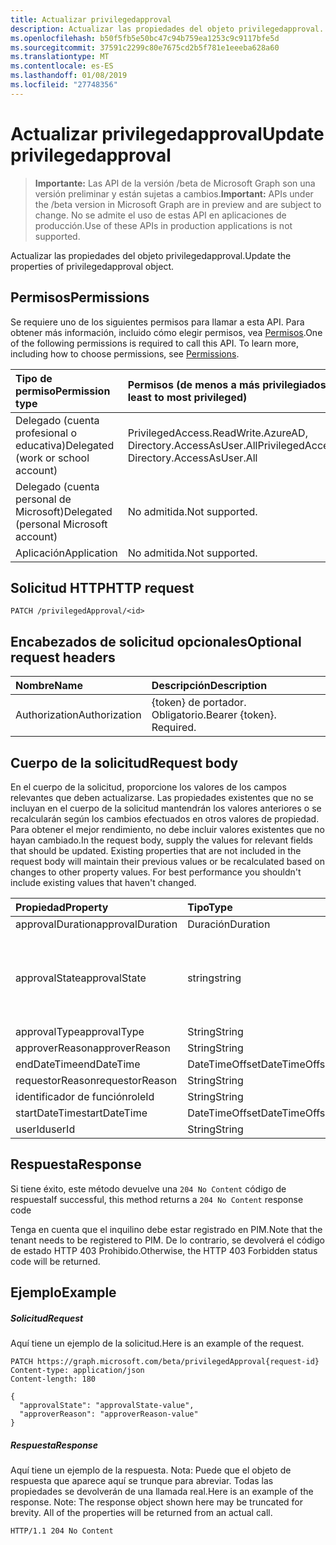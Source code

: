```yaml
---
title: Actualizar privilegedapproval
description: Actualizar las propiedades del objeto privilegedapproval.
ms.openlocfilehash: b50f5fb5e50bc47c94b759ea1253c9c9117bfe5d
ms.sourcegitcommit: 37591c2299c80e7675cd2b5f781e1eeeba628a60
ms.translationtype: MT
ms.contentlocale: es-ES
ms.lasthandoff: 01/08/2019
ms.locfileid: "27748356"
---
```

# <a name="update-privilegedapproval"></a><span data-ttu-id="330d7-103">Actualizar privilegedapproval</span><span class="sxs-lookup"><span data-stu-id="330d7-103">Update privilegedapproval</span></span>

> <span data-ttu-id="330d7-104">**Importante:** Las API de la versión /beta de Microsoft Graph son una versión preliminar y están sujetas a cambios.</span><span class="sxs-lookup"><span data-stu-id="330d7-104">**Important:** APIs under the /beta version in Microsoft Graph are in preview and are subject to change.</span></span> <span data-ttu-id="330d7-105">No se admite el uso de estas API en aplicaciones de producción.</span><span class="sxs-lookup"><span data-stu-id="330d7-105">Use of these APIs in production applications is not supported.</span></span>

<span data-ttu-id="330d7-106">Actualizar las propiedades del objeto privilegedapproval.</span><span class="sxs-lookup"><span data-stu-id="330d7-106">Update the properties of privilegedapproval object.</span></span>
## <a name="permissions"></a><span data-ttu-id="330d7-107">Permisos</span><span class="sxs-lookup"><span data-stu-id="330d7-107">Permissions</span></span>
<span data-ttu-id="330d7-p102">Se requiere uno de los siguientes permisos para llamar a esta API. Para obtener más información, incluido cómo elegir permisos, vea [Permisos](/graph/permissions-reference).</span><span class="sxs-lookup"><span data-stu-id="330d7-p102">One of the following permissions is required to call this API. To learn more, including how to choose permissions, see [Permissions](/graph/permissions-reference).</span></span>


|<span data-ttu-id="330d7-110">Tipo de permiso</span><span class="sxs-lookup"><span data-stu-id="330d7-110">Permission type</span></span>      | <span data-ttu-id="330d7-111">Permisos (de menos a más privilegiados)</span><span class="sxs-lookup"><span data-stu-id="330d7-111">Permissions (from least to most privileged)</span></span>              |
|:--------------------|:---------------------------------------------------------|
|<span data-ttu-id="330d7-112">Delegado (cuenta profesional o educativa)</span><span class="sxs-lookup"><span data-stu-id="330d7-112">Delegated (work or school account)</span></span> | <span data-ttu-id="330d7-113">PrivilegedAccess.ReadWrite.AzureAD, Directory.AccessAsUser.All</span><span class="sxs-lookup"><span data-stu-id="330d7-113">PrivilegedAccess.ReadWrite.AzureAD, Directory.AccessAsUser.All</span></span>    |
|<span data-ttu-id="330d7-114">Delegado (cuenta personal de Microsoft)</span><span class="sxs-lookup"><span data-stu-id="330d7-114">Delegated (personal Microsoft account)</span></span> | <span data-ttu-id="330d7-115">No admitida.</span><span class="sxs-lookup"><span data-stu-id="330d7-115">Not supported.</span></span>    |
|<span data-ttu-id="330d7-116">Aplicación</span><span class="sxs-lookup"><span data-stu-id="330d7-116">Application</span></span> | <span data-ttu-id="330d7-117">No admitida.</span><span class="sxs-lookup"><span data-stu-id="330d7-117">Not supported.</span></span> |

## <a name="http-request"></a><span data-ttu-id="330d7-118">Solicitud HTTP</span><span class="sxs-lookup"><span data-stu-id="330d7-118">HTTP request</span></span>
<!-- { "blockType": "ignored" } -->
```http
PATCH /privilegedApproval/<id>
```
## <a name="optional-request-headers"></a><span data-ttu-id="330d7-119">Encabezados de solicitud opcionales</span><span class="sxs-lookup"><span data-stu-id="330d7-119">Optional request headers</span></span>
| <span data-ttu-id="330d7-120">Nombre</span><span class="sxs-lookup"><span data-stu-id="330d7-120">Name</span></span>       | <span data-ttu-id="330d7-121">Descripción</span><span class="sxs-lookup"><span data-stu-id="330d7-121">Description</span></span>|
|:-----------|:-----------|
| <span data-ttu-id="330d7-122">Authorization</span><span class="sxs-lookup"><span data-stu-id="330d7-122">Authorization</span></span>  | <span data-ttu-id="330d7-p103">{token} de portador. Obligatorio.</span><span class="sxs-lookup"><span data-stu-id="330d7-p103">Bearer {token}. Required.</span></span> |

## <a name="request-body"></a><span data-ttu-id="330d7-125">Cuerpo de la solicitud</span><span class="sxs-lookup"><span data-stu-id="330d7-125">Request body</span></span>
<span data-ttu-id="330d7-p104">En el cuerpo de la solicitud, proporcione los valores de los campos relevantes que deben actualizarse. Las propiedades existentes que no se incluyan en el cuerpo de la solicitud mantendrán los valores anteriores o se recalcularán según los cambios efectuados en otros valores de propiedad. Para obtener el mejor rendimiento, no debe incluir valores existentes que no hayan cambiado.</span><span class="sxs-lookup"><span data-stu-id="330d7-p104">In the request body, supply the values for relevant fields that should be updated. Existing properties that are not included in the request body will maintain their previous values or be recalculated based on changes to other property values. For best performance you shouldn't include existing values that haven't changed.</span></span>

| <span data-ttu-id="330d7-129">Propiedad</span><span class="sxs-lookup"><span data-stu-id="330d7-129">Property</span></span>     | <span data-ttu-id="330d7-130">Tipo</span><span class="sxs-lookup"><span data-stu-id="330d7-130">Type</span></span>   |<span data-ttu-id="330d7-131">Descripción</span><span class="sxs-lookup"><span data-stu-id="330d7-131">Description</span></span>|
|:---------------|:--------|:----------|
|<span data-ttu-id="330d7-132">approvalDuration</span><span class="sxs-lookup"><span data-stu-id="330d7-132">approvalDuration</span></span>|<span data-ttu-id="330d7-133">Duración</span><span class="sxs-lookup"><span data-stu-id="330d7-133">Duration</span></span>||
|<span data-ttu-id="330d7-134">approvalState</span><span class="sxs-lookup"><span data-stu-id="330d7-134">approvalState</span></span>|<span data-ttu-id="330d7-135">string</span><span class="sxs-lookup"><span data-stu-id="330d7-135">string</span></span>| <span data-ttu-id="330d7-136">Los valores posibles son: `pending`, `approved`, `denied`, `aborted` y `canceled`.</span><span class="sxs-lookup"><span data-stu-id="330d7-136">Possible values are: `pending`, `approved`, `denied`, `aborted`, `canceled`.</span></span>|
|<span data-ttu-id="330d7-137">approvalType</span><span class="sxs-lookup"><span data-stu-id="330d7-137">approvalType</span></span>|<span data-ttu-id="330d7-138">String</span><span class="sxs-lookup"><span data-stu-id="330d7-138">String</span></span>||
|<span data-ttu-id="330d7-139">approverReason</span><span class="sxs-lookup"><span data-stu-id="330d7-139">approverReason</span></span>|<span data-ttu-id="330d7-140">String</span><span class="sxs-lookup"><span data-stu-id="330d7-140">String</span></span>||
|<span data-ttu-id="330d7-141">endDateTime</span><span class="sxs-lookup"><span data-stu-id="330d7-141">endDateTime</span></span>|<span data-ttu-id="330d7-142">DateTimeOffset</span><span class="sxs-lookup"><span data-stu-id="330d7-142">DateTimeOffset</span></span>||
|<span data-ttu-id="330d7-143">requestorReason</span><span class="sxs-lookup"><span data-stu-id="330d7-143">requestorReason</span></span>|<span data-ttu-id="330d7-144">String</span><span class="sxs-lookup"><span data-stu-id="330d7-144">String</span></span>||
|<span data-ttu-id="330d7-145">identificador de función</span><span class="sxs-lookup"><span data-stu-id="330d7-145">roleId</span></span>|<span data-ttu-id="330d7-146">String</span><span class="sxs-lookup"><span data-stu-id="330d7-146">String</span></span>||
|<span data-ttu-id="330d7-147">startDateTime</span><span class="sxs-lookup"><span data-stu-id="330d7-147">startDateTime</span></span>|<span data-ttu-id="330d7-148">DateTimeOffset</span><span class="sxs-lookup"><span data-stu-id="330d7-148">DateTimeOffset</span></span>||
|<span data-ttu-id="330d7-149">userId</span><span class="sxs-lookup"><span data-stu-id="330d7-149">userId</span></span>|<span data-ttu-id="330d7-150">String</span><span class="sxs-lookup"><span data-stu-id="330d7-150">String</span></span>||

## <a name="response"></a><span data-ttu-id="330d7-151">Respuesta</span><span class="sxs-lookup"><span data-stu-id="330d7-151">Response</span></span>

<span data-ttu-id="330d7-152">Si tiene éxito, este método devuelve una `204 No Content` código de respuesta</span><span class="sxs-lookup"><span data-stu-id="330d7-152">If successful, this method returns a `204 No Content` response code</span></span>

<span data-ttu-id="330d7-153">Tenga en cuenta que el inquilino debe estar registrado en PIM.</span><span class="sxs-lookup"><span data-stu-id="330d7-153">Note that the tenant needs to be registered to PIM.</span></span> <span data-ttu-id="330d7-154">De lo contrario, se devolverá el código de estado HTTP 403 Prohibido.</span><span class="sxs-lookup"><span data-stu-id="330d7-154">Otherwise, the HTTP 403 Forbidden status code will be returned.</span></span>

## <a name="example"></a><span data-ttu-id="330d7-155">Ejemplo</span><span class="sxs-lookup"><span data-stu-id="330d7-155">Example</span></span>
##### <a name="request"></a><span data-ttu-id="330d7-156">Solicitud</span><span class="sxs-lookup"><span data-stu-id="330d7-156">Request</span></span>
<span data-ttu-id="330d7-157">Aquí tiene un ejemplo de la solicitud.</span><span class="sxs-lookup"><span data-stu-id="330d7-157">Here is an example of the request.</span></span>
<!-- {
  "blockType": "request",
  "name": "update_privilegedapproval"
}-->
```http
PATCH https://graph.microsoft.com/beta/privilegedApproval{request-id}
Content-type: application/json
Content-length: 180

{
  "approvalState": "approvalState-value",
  "approverReason": "approverReason-value"
}
```
##### <a name="response"></a><span data-ttu-id="330d7-158">Respuesta</span><span class="sxs-lookup"><span data-stu-id="330d7-158">Response</span></span>
<span data-ttu-id="330d7-p106">Aquí tiene un ejemplo de la respuesta. Nota: Puede que el objeto de respuesta que aparece aquí se trunque para abreviar. Todas las propiedades se devolverán de una llamada real.</span><span class="sxs-lookup"><span data-stu-id="330d7-p106">Here is an example of the response. Note: The response object shown here may be truncated for brevity. All of the properties will be returned from an actual call.</span></span>
<!-- {
  "blockType": "response",
  "truncated": true,
  "@odata.type": "microsoft.graph.privilegedApproval"
} -->
```http
HTTP/1.1 204 No Content
```

<!-- uuid: 8fcb5dbc-d5aa-4681-8e31-b001d5168d79
2015-10-25 14:57:30 UTC -->
<!-- {
  "type": "#page.annotation",
  "description": "Update privilegedapproval",
  "keywords": "",
  "section": "documentation",
  "tocPath": ""
}-->
